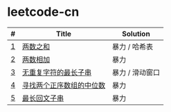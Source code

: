 # leetcode-cn

| #                                                                                    | Title                                                                    | Solution        |
| ------------------------------------------------------------------------------------ | ------------------------------------------------------------------------ | --------------- |
| [1](https://leetcode-cn.com/problems/two-sum/)                                       | [两数之和](./two-sum)                                                    | 暴力 / 哈希表   |
| [2](https://leetcode-cn.com/problems/add-two-numbers/)                               | [两数相加](./add-two-numbers)                                            | 暴力            |
| [3](https://leetcode-cn.com/problems/longest-substring-without-repeating-characters) | [无重复字符的最长子串](./longest-substring-without-repeating-characters) | 暴力 / 滑动窗口 |
| [4](https://leetcode-cn.com/problems/median-of-two-sorted-arrays)                    | [寻找两个正序数组的中位数](./median-of-two-sorted-arrays)                | 暴力            |
| [5](https://leetcode-cn.com/problems/longest-palindromic-substring)                  | [最长回文子串](./longest-palindromic-substring)                          | 暴力            |

